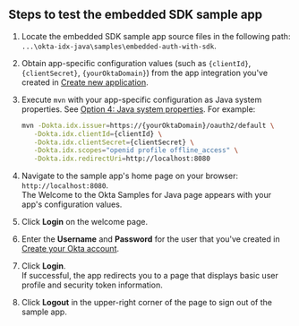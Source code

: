 ## Steps to test the embedded SDK sample app

1. Locate the embedded SDK sample app source files in the following path: `...\okta-idx-java\samples\embedded-auth-with-sdk`.

1. Obtain app-specific configuration values (such as `{clientId}`, `{clientSecret}`, `{yourOktaDomain}`) from the app integration you've created in [Create new application](/docs/guides/oie-embedded-common-org-setup/java/main/#step-4-create-new-application).

1. Execute `mvn` with your app-specific configuration as Java system properties. See [Option 4: Java system properties](/docs/guides/oie-embedded-common-download-setup-app/java/main/#option-4-java-system-properties). For example:<br>
   ```bash
   mvn -Dokta.idx.issuer=https://{yourOktaDomain}/oauth2/default \
      -Dokta.idx.clientId={clientId} \
      -Dokta.idx.clientSecret={clientSecret} \
      -Dokta.idx.scopes="openid profile offline_access" \
      -Dokta.idx.redirectUri=http://localhost:8080
   ```

1. Navigate to the sample app's home page on your browser: `http://localhost:8080`. <br>The Welcome to the Okta Samples for Java page appears with your app's configuration values.

1. Click **Login** on the welcome page.
1. Enter the **Username** and **Password** for the user that you've created in
   [Create your Okta account](/docs/guides/oie-embedded-common-org-setup/java/main/#create-your-okta-account).

1. Click **Login**. <br>If successful, the app redirects you to a page that displays basic user profile and security token information.

1. Click **Logout** in the upper-right corner of the page to sign out of the sample app.
